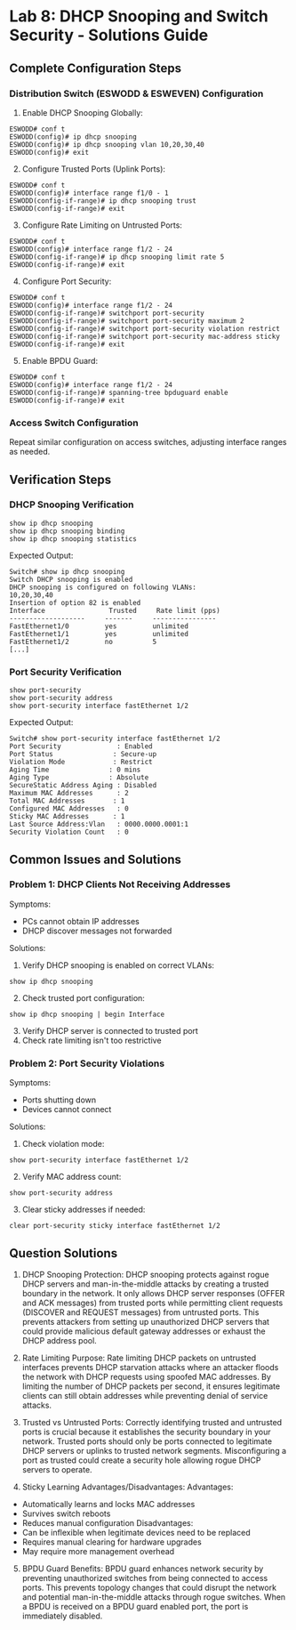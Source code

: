 # Lab 8: DHCP Snooping and Switch Security - Solutions Guide

## Complete Configuration Steps

### Distribution Switch (ESWODD & ESWEVEN) Configuration

1. Enable DHCP Snooping Globally:
```
ESWODD# conf t
ESWODD(config)# ip dhcp snooping
ESWODD(config)# ip dhcp snooping vlan 10,20,30,40
ESWODD(config)# exit
```

2. Configure Trusted Ports (Uplink Ports):
```
ESWODD# conf t
ESWODD(config)# interface range f1/0 - 1
ESWODD(config-if-range)# ip dhcp snooping trust
ESWODD(config-if-range)# exit
```

3. Configure Rate Limiting on Untrusted Ports:
```
ESWODD# conf t
ESWODD(config)# interface range f1/2 - 24
ESWODD(config-if-range)# ip dhcp snooping limit rate 5
ESWODD(config-if-range)# exit
```

4. Configure Port Security:
```
ESWODD# conf t
ESWODD(config)# interface range f1/2 - 24
ESWODD(config-if-range)# switchport port-security
ESWODD(config-if-range)# switchport port-security maximum 2
ESWODD(config-if-range)# switchport port-security violation restrict
ESWODD(config-if-range)# switchport port-security mac-address sticky
ESWODD(config-if-range)# exit
```

5. Enable BPDU Guard:
```
ESWODD# conf t
ESWODD(config)# interface range f1/2 - 24
ESWODD(config-if-range)# spanning-tree bpduguard enable
ESWODD(config-if-range)# exit
```

### Access Switch Configuration
Repeat similar configuration on access switches, adjusting interface ranges as needed.

## Verification Steps

### DHCP Snooping Verification
```
show ip dhcp snooping
show ip dhcp snooping binding
show ip dhcp snooping statistics
```

Expected Output:
```
Switch# show ip dhcp snooping
Switch DHCP snooping is enabled
DHCP snooping is configured on following VLANs:
10,20,30,40
Insertion of option 82 is enabled
Interface                Trusted     Rate limit (pps)
-------------------     -------     ----------------
FastEthernet1/0         yes         unlimited
FastEthernet1/1         yes         unlimited
FastEthernet1/2         no          5
[...]
```

### Port Security Verification
```
show port-security
show port-security address
show port-security interface fastEthernet 1/2
```

Expected Output:
```
Switch# show port-security interface fastEthernet 1/2
Port Security              : Enabled
Port Status               : Secure-up
Violation Mode            : Restrict
Aging Time               : 0 mins
Aging Type               : Absolute
SecureStatic Address Aging : Disabled
Maximum MAC Addresses      : 2
Total MAC Addresses       : 1
Configured MAC Addresses   : 0
Sticky MAC Addresses      : 1
Last Source Address:Vlan   : 0000.0000.0001:1
Security Violation Count   : 0
```

## Common Issues and Solutions

### Problem 1: DHCP Clients Not Receiving Addresses
Symptoms:
- PCs cannot obtain IP addresses
- DHCP discover messages not forwarded

Solutions:
1. Verify DHCP snooping is enabled on correct VLANs:
```
show ip dhcp snooping
```
2. Check trusted port configuration:
```
show ip dhcp snooping | begin Interface
```
3. Verify DHCP server is connected to trusted port
4. Check rate limiting isn't too restrictive

### Problem 2: Port Security Violations
Symptoms:
- Ports shutting down
- Devices cannot connect

Solutions:
1. Check violation mode:
```
show port-security interface fastEthernet 1/2
```
2. Verify MAC address count:
```
show port-security address
```
3. Clear sticky addresses if needed:
```
clear port-security sticky interface fastEthernet 1/2
```

## Question Solutions

1. DHCP Snooping Protection:
DHCP snooping protects against rogue DHCP servers and man-in-the-middle attacks by creating a trusted boundary in the network. It only allows DHCP server responses (OFFER and ACK messages) from trusted ports while permitting client requests (DISCOVER and REQUEST messages) from untrusted ports. This prevents attackers from setting up unauthorized DHCP servers that could provide malicious default gateway addresses or exhaust the DHCP address pool.

2. Rate Limiting Purpose:
Rate limiting DHCP packets on untrusted interfaces prevents DHCP starvation attacks where an attacker floods the network with DHCP requests using spoofed MAC addresses. By limiting the number of DHCP packets per second, it ensures legitimate clients can still obtain addresses while preventing denial of service attacks.

3. Trusted vs Untrusted Ports:
Correctly identifying trusted and untrusted ports is crucial because it establishes the security boundary in your network. Trusted ports should only be ports connected to legitimate DHCP servers or uplinks to trusted network segments. Misconfiguring a port as trusted could create a security hole allowing rogue DHCP servers to operate.

4. Sticky Learning Advantages/Disadvantages:
Advantages:
- Automatically learns and locks MAC addresses
- Survives switch reboots
- Reduces manual configuration
Disadvantages:
- Can be inflexible when legitimate devices need to be replaced
- Requires manual clearing for hardware upgrades
- May require more management overhead

5. BPDU Guard Benefits:
BPDU guard enhances network security by preventing unauthorized switches from being connected to access ports. This prevents topology changes that could disrupt the network and potential man-in-the-middle attacks through rogue switches. When a BPDU is received on a BPDU guard enabled port, the port is immediately disabled.
